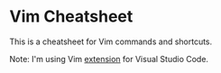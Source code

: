 # Vim Cheatsheet
This is a cheatsheet for Vim commands and shortcuts.

Note: I'm using Vim [extension](https://marketplace.visualstudio.com/items?itemName=vscodevim.vim) for Visual Studio Code.